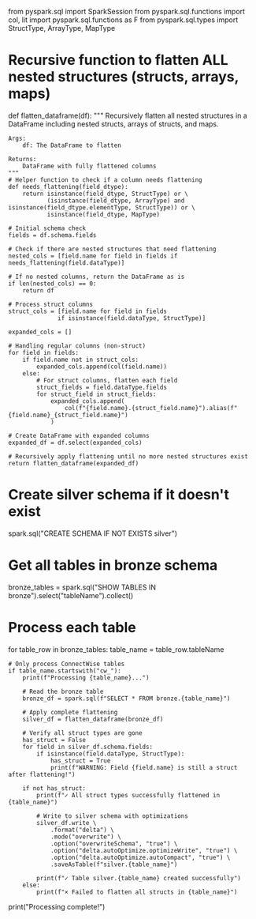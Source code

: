 from pyspark.sql import SparkSession
from pyspark.sql.functions import col, lit
import pyspark.sql.functions as F
from pyspark.sql.types import StructType, ArrayType, MapType

# Recursive function to flatten ALL nested structures (structs, arrays, maps)
def flatten_dataframe(df):
    """
    Recursively flatten all nested structures in a DataFrame including 
    nested structs, arrays of structs, and maps.
    
    Args:
        df: The DataFrame to flatten
    
    Returns:
        DataFrame with fully flattened columns
    """
    # Helper function to check if a column needs flattening
    def needs_flattening(field_dtype):
        return isinstance(field_dtype, StructType) or \
               (isinstance(field_dtype, ArrayType) and isinstance(field_dtype.elementType, StructType)) or \
               isinstance(field_dtype, MapType)
    
    # Initial schema check           
    fields = df.schema.fields
    
    # Check if there are nested structures that need flattening
    nested_cols = [field.name for field in fields if needs_flattening(field.dataType)]
    
    # If no nested columns, return the DataFrame as is
    if len(nested_cols) == 0:
        return df
    
    # Process struct columns
    struct_cols = [field.name for field in fields 
                  if isinstance(field.dataType, StructType)]
    
    expanded_cols = []
    
    # Handling regular columns (non-struct)
    for field in fields:
        if field.name not in struct_cols:
            expanded_cols.append(col(field.name))
        else:
            # For struct columns, flatten each field
            struct_fields = field.dataType.fields
            for struct_field in struct_fields:
                expanded_cols.append(
                    col(f"{field.name}.{struct_field.name}").alias(f"{field.name}_{struct_field.name}")
                )
    
    # Create DataFrame with expanded columns
    expanded_df = df.select(expanded_cols)
    
    # Recursively apply flattening until no more nested structures exist
    return flatten_dataframe(expanded_df)

# Create silver schema if it doesn't exist
spark.sql("CREATE SCHEMA IF NOT EXISTS silver")

# Get all tables in bronze schema
bronze_tables = spark.sql("SHOW TABLES IN bronze").select("tableName").collect()

# Process each table
for table_row in bronze_tables:
    table_name = table_row.tableName
    
    # Only process ConnectWise tables
    if table_name.startswith("cw_"):
        print(f"Processing {table_name}...")
        
        # Read the bronze table
        bronze_df = spark.sql(f"SELECT * FROM bronze.{table_name}")
        
        # Apply complete flattening
        silver_df = flatten_dataframe(bronze_df)
        
        # Verify all struct types are gone
        has_struct = False
        for field in silver_df.schema.fields:
            if isinstance(field.dataType, StructType):
                has_struct = True
                print(f"WARNING: Field {field.name} is still a struct after flattening!")
        
        if not has_struct:
            print(f"✓ All struct types successfully flattened in {table_name}")
            
            # Write to silver schema with optimizations
            silver_df.write \
                .format("delta") \
                .mode("overwrite") \
                .option("overwriteSchema", "true") \
                .option("delta.autoOptimize.optimizeWrite", "true") \
                .option("delta.autoOptimize.autoCompact", "true") \
                .saveAsTable(f"silver.{table_name}")
                
            print(f"✓ Table silver.{table_name} created successfully")
        else:
            print(f"× Failed to flatten all structs in {table_name}")

print("Processing complete!")